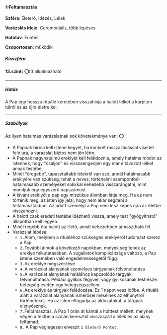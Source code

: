 #### ✨Feltámasztás

**Szféra**: Életerő, Idézés, Lélek

**Varázslás ideje**: Ceremoniális, több lépéses

**Hatótáv**: Érintés

**Csoportosan**: működik

##### Kisszféra

**13.szint:** ⭕Itt alkalmazható

---
##### Hatás

A Pap egy hosszú rituálé keretében visszahívja a halott lelket a kárpiton túlról és az újra életre kel.

---
##### Szabályok

Az ilyen hatalmas varázslatnak sok követekménye van: ⭕
- A Papnak bírnia kell istene kegyét, ha konkrét rosszallásással viseltet felé ura, a varázslat biztos nem jön létre.
- A Papnak nagyhatalmú ereklyét kell feláldoznia, amely hatalma módot az istennek, hogy "csaljon" és visszaengedjen egy már eltávozott lelket annak testébe.
- Minél "öregebb", tapasztaltabb lélekről van szó, annál hatalmasabb ereklyére van szükség, tehát a neves, történelmi szempontból hatalmasabb személyeket sokkkal nehezebb visszarángatni, mint mondjuk egy egyszerű napszámost.
- A kívánt ereklyét a pap egy misztikus álomban látja meg. Ha ez nem történik meg, az isten így jelzi, hogy nem akar segíteni a feltámasztásban. Az adott személyt a Pap nem lesz képes újra az életbe visszahozni.
- A halott csak eredeti testébe idézhető vissza, amely test "gyógyítható" állapotban kell legyen.
- Minél régebb óta halott az illető, annál nehezebben támasztható fel.
- Varázslat lépései
  - `1.`Álom, melyben a rituáléhoz szükséges ereklyéről tudomást szerez a Pap
  - `2.`További álmok a következő napokban, melyek segítenek az ereklye felkutatásában. A sugallatok komplikáltsága változó, a Pap istene szemében való engedelmességétől függ.
  - `3.`Az ereklye megszerzése
  - `4.`A varázslat alanyának személyes tárgyainak felvonultatása
  - `5.`A varázslat alanyának halálához kapcsolódó tárgyak felvonultatása. Például gyilkos fegyver, vagy gyilkosának testrésze. betegség esetén egy betegségszellem.
  - `6.`Az ereklye és tárgyak feládozása. Ez 1 napot vesz időbe. A rituálé alatt a varázslat alanyának ismerősei mesélnek az elhunytról történeteket. Ha az isten elfogadja az áldozatokat, a tárgyak elenyésznek.
  - `7.`Feltámasztás. A Pap 1 órán át kántál a holttest mellett, melynek végén a testbe a száján keresztül visszaszáll a lélek és az alany feltámad.
  - `8.` A Pap véglegesen elveszít `1 Életerő Pontot`.
